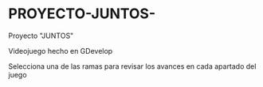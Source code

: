 # PROYECTO-JUNTOS-

Proyecto "JUNTOS"

Videojuego hecho en GDevelop

Selecciona una de las ramas para revisar los avances en cada apartado del juego
